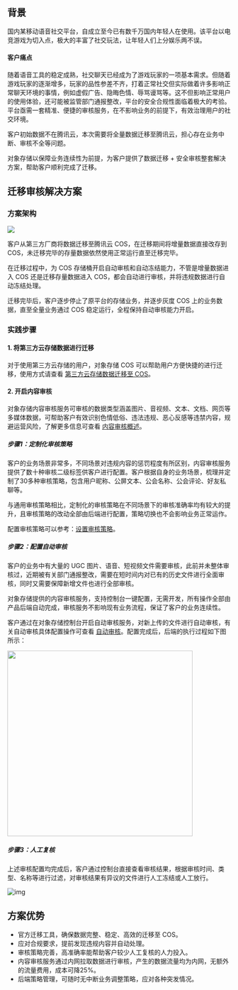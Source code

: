 ## 背景

国内某移动语音社交平台，自成立至今已有数千万国内年轻人在使用。该平台以电竞游戏为切入点，极大的丰富了社交玩法，让年轻人们上分娱乐两不误。

#### 客户痛点

随着语音工具的稳定成熟，社交聊天已经成为了游戏玩家的一项基本需求。但随着游戏玩家的逐渐增多，玩家的品性参差不齐，打着正常社交但实际做着许多影响正常聊天环境的事情，例如虚假广告、隐晦色情、辱骂谩骂等。这不但影响正常用户的使用体验，还可能被监管部门通报整改，平台的安全合规性面临着极大的考验。平台亟需一套精准、便捷的审核服务，在不影响业务的前提下，有效治理用户的社交环境。

客户初始数据不在腾讯云，本次需要将全量数据迁移至腾讯云，担心存在业务中断、审核不全等问题。

对象存储以保障业务连续性为前提，为客户提供了数据迁移 + 安全审核整套解决方案，帮助客户顺利完成了迁移。

## 迁移审核解决方案

### 方案架构

![](https://qcloudimg.tencent-cloud.cn/raw/220933f05b353fc458eef3070f0b4535.png)

客户从第三方厂商将数据迁移至腾讯云 COS，在迁移期间将增量数据直接改存到 COS，未迁移完毕的存量数据依然使用正常运行直至迁移完毕。

在迁移过程中，为 COS 存储桶开启自动审核和自动冻结能力，不管是增量数据进入 COS 还是迁移存量数据进入 COS，都会自动进行审核，并将违规数据进行自动冻结处理。

迁移完毕后，客户逐步停止了原平台的存储业务，并逐步灰度 COS 上的业务数据，直至全量业务通过 COS 稳定运行，全程保持自动审核能力开启。

### 实践步骤

#### 1. 将第三方云存储数据进行迁移

对于使用第三方云存储的用户，对象存储 COS 可以帮助用户方便快捷的进行迁移，使用方式请查看 [第三方云存储数据迁移至 COS](https://cloud.tencent.com/document/product/436/38225)。

#### 2. 开启内容审核

对象存储内容审核服务可审核的数据类型涵盖图片、音视频、文本、文档、网页等多媒体数据，可帮助客户有效识别色情低俗、违法违规、恶心反感等违禁内容，规避运营风险，了解更多信息可查看 [内容审核概述](https://cloud.tencent.com/document/product/436/45435)。

##### 步骤1：定制化审核策略

客户的业务场景非常多，不同场景对违规内容的惩罚程度有所区别，内容审核服务提供了数十种审核二级标签供客户进行配置。客户根据自身的业务场景，梳理并定制了30多种审核策略，包含用户昵称、公屏文本、公会名称、公会评论、好友私聊等。

与通用审核策略相比，定制化的审核策略在不同场景下的审核准确率均有较大的提升，且审核策略的改动全部由后端进行配置，策略切换也不会影响业务正常运作。

配置审核策略可以参考：[设置审核策略](https://cloud.tencent.com/document/product/436/55206)。

##### 步骤2：配置自动审核

客户的业务中有大量的 UGC 图片、语音、短视频文件需要审核，此前并未整体审核过，近期被有关部门通报整改，需要在短时间内对已有的历史文件进行全面审核，同时又需要保障新增文件也进行全部审核。

对象存储提供的内容审核服务，支持控制台一键配置，无需开发，所有操作全部由产品后端自动完成，审核服务不影响现有业务流程，保证了客户的业务连续性。

客户通过在对象存储控制台开启自动审核服务，对新上传的文件进行自动审核，有关自动审核具体配置操作可查看 [自动审核](https://cloud.tencent.com/document/product/436/47247)。配置完成后，后端的执行过程如下图所示：

<img style="width:418px; max-width: inherit;" src="https://qcloudimg.tencent-cloud.cn/raw/b56f04f9b733ff20cb70a06875b89677.png" />



##### 步骤3：人工复核

上述审核配置均完成后，客户通过控制台直接查看审核结果，根据审核时间、类型、名称等进行过滤，对审核结果有异议的文件进行人工冻结或人工放行。

![img](https://qcloudimg.tencent-cloud.cn/raw/377e949c0a1528c0df3907056fb5ae05.png)


## 方案优势

- 官方迁移工具，确保数据完整、稳定、高效的迁移至 COS。
- 应对合规要求，提前发现违规内容并自动处理。
- 审核策略完善，高准确率能帮助客户较少人工复核的人力投入。
- 内容审核服务通过内网拉取数据进行审核，产生的数据流量均为内网，无额外的流量费用，成本可降25%。
- 后端策略管理，可随时无中断业务调整策略，应对各种突发情况。

